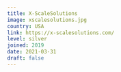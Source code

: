 ```yaml
---
title: X-ScaleSolutions
image: xscalesolutions.jpg
country: USA
link: https://x-scalesolutions.com/
level: silver
joined: 2019
date: 2021-03-31
draft: false
---
```


